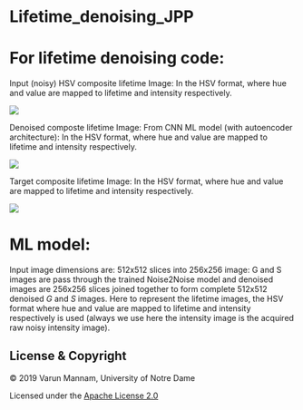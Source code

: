 # Lifetime_denoising_JPP


# For lifetime denoising code:

Input (noisy) HSV composite lifetime Image: In the HSV format, where hue and value are mapped to lifetime and intensity respectively.

![](Final%20results/image_input_PM_FLIM_073.png)

Denoised composte lifetime Image: From CNN ML model (with autoencoder architecture): In the HSV format, where hue and value are mapped to lifetime and intensity respectively.

![](Final%20results/estimated_128_rgb_3d.png)

Target composite lifetime Image: In the HSV format, where hue and value are mapped to lifetime and intensity respectively.

![](Final%20results/target_rgb_3d.png)


# ML model:

Input image dimensions are: 512x512 slices into 256x256 image:
G and S images are pass through the trained Noise2Noise model and denoised images are 256x256 slices joined together to form complete 512x512 denoised $G$ and $S$ images. Here to represent the lifetime images, the HSV format where hue and value are mapped to lifetime and intensity respectively is used (always we use here the intensity image is the acquired raw noisy intensity image). 



## License & Copyright
© 2019 Varun Mannam, University of Notre Dame

Licensed under the [Apache License 2.0](https://github.com/varunmannam/Lifetime_denoising_JPP/blob/master/LICENSE)
